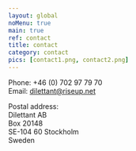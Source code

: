 ```yaml
---
layout: global
noMenu: true
main: true
ref: contact
title: contact
category: contact
pics: [contact1.png, contact2.png]
---
```


Phone&#58; +46 (0) 702 97 79 70   
Email&#58; dilettant@riseup.net  

Postal address:   
Dilettant AB   
Box 20148   
SE-104 60 Stockholm   
Sweden   
